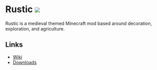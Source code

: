 # Rustic [![](http://cf.way2muchnoise.eu/full_rustic_downloads.svg)](https://minecraft.curseforge.com/projects/rustic/)
Rustic is a medieval themed Minecraft mod based around decoration, exploration, and agriculture.

## Links
- [Wiki](.../../wiki)
- [Downloads](https://minecraft.curseforge.com/projects/rustic/files)
